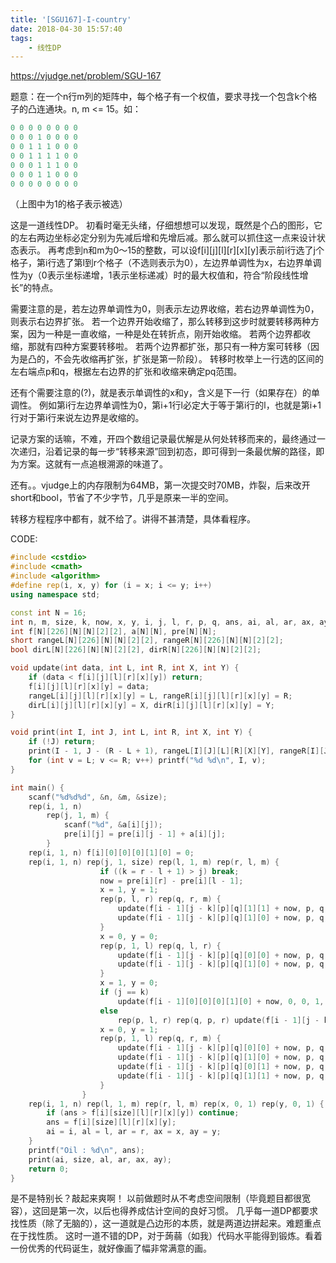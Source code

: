 ```yaml
---
title: '[SGU167]-I-country'
date: 2018-04-30 15:57:40
tags:
    - 线性DP
---
```


https://vjudge.net/problem/SGU-167

题意：在一个n行m列的矩阵中，每个格子有一个权值，要求寻找一个包含k个格子的凸连通块。n, m <= 15。如：
``` c++
0 0 0 0 0 0 0 0
0 0 0 1 0 0 0 0
0 0 1 1 1 0 0 0
0 0 1 1 1 1 0 0
0 0 0 1 1 1 0 0
0 0 0 1 1 0 0 0
0 0 0 0 0 0 0 0
```
（上图中为1的格子表示被选）


这是一道线性DP。
初看时毫无头绪，仔细想想可以发现，既然是个凸的图形，它的左右两边坐标必定分别为先减后增和先增后减。那么就可以抓住这一点来设计状态表示。
再考虑到n和m为0～15的整数，可以设f[i][j][l][r][x][y]表示前i行选了j个格子，第i行选了第l到r个格子（不选则表示为0），左边界单调性为x，右边界单调性为y（0表示坐标递增，1表示坐标递减）时的最大权值和，符合“阶段线性增长”的特点。

需要注意的是，若左边界单调性为0，则表示左边界收缩，若右边界单调性为0，则表示右边界扩张。
若一个边界开始收缩了，那么转移到这步时就要转移两种方案，因为一种是一直收缩，一种是处在转折点，刚开始收缩。
若两个边界都收缩，那就有四种方案要转移啦。
若两个边界都扩张，那只有一种方案可转移（因为是凸的，不会先收缩再扩张，扩张是第一阶段）。
转移时枚举上一行选的区间的左右端点p和q，根据左右边界的扩张和收缩来确定pq范围。

还有个需要注意的(?)，就是表示单调性的x和y，含义是下一行（如果存在）的单调性。
例如第i行左边界单调性为0，第i+1行l必定大于等于第i行的l，也就是第i+1行对于第i行来说左边界是收缩的。

记录方案的话嘛，不难，开四个数组记录最优解是从何处转移而来的，最终通过一次递归，沿着记录的每一步“转移来源”回到初态，即可得到一条最优解的路径，即为方案。这就有一点追根溯源的味道了。

还有。。vjudge上的内存限制为64MB，第一次提交时70MB，炸裂，后来改开short和bool，节省了不少字节，几乎是原来一半的空间。

转移方程程序中都有，就不给了。讲得不甚清楚，具体看程序。

CODE:
``` c++
#include <cstdio>
#include <cmath>
#include <algorithm>
#define rep(i, x, y) for (i = x; i <= y; i++)
using namespace std;

const int N = 16;
int n, m, size, k, now, x, y, i, j, l, r, p, q, ans, ai, al, ar, ax, ay;
int f[N][226][N][N][2][2], a[N][N], pre[N][N];
short rangeL[N][226][N][N][2][2], rangeR[N][226][N][N][2][2];
bool dirL[N][226][N][N][2][2], dirR[N][226][N][N][2][2];

void update(int data, int L, int R, int X, int Y) {
    if (data < f[i][j][l][r][x][y]) return;
    f[i][j][l][r][x][y] = data;
    rangeL[i][j][l][r][x][y] = L, rangeR[i][j][l][r][x][y] = R;
    dirL[i][j][l][r][x][y] = X, dirR[i][j][l][r][x][y] = Y;
}

void print(int I, int J, int L, int R, int X, int Y) {
    if (!J) return;
    print(I - 1, J - (R - L + 1), rangeL[I][J][L][R][X][Y], rangeR[I][J][L][R][X][Y], dirL[I][J][L][R][X][Y], dirR[I][J][L][R][X][Y]);
    for (int v = L; v <= R; v++) printf("%d %d\n", I, v);
}

int main() {
    scanf("%d%d%d", &n, &m, &size);
    rep(i, 1, n)
        rep(j, 1, m) {
            scanf("%d", &a[i][j]);
            pre[i][j] = pre[i][j - 1] + a[i][j];
        }
    rep(i, 1, n) f[i][0][0][0][1][0] = 0;
    rep(i, 1, n) rep(j, 1, size) rep(l, 1, m) rep(r, l, m) {
                    if ((k = r - l + 1) > j) break;
                    now = pre[i][r] - pre[i][l - 1];
                    x = 1, y = 1;
                    rep(p, l, r) rep(q, r, m) {
                        update(f[i - 1][j - k][p][q][1][1] + now, p, q, 1, 1);
                        update(f[i - 1][j - k][p][q][1][0] + now, p, q, 1, 0);
                    }
                    x = 0, y = 0;
                    rep(p, 1, l) rep(q, l, r) {
                        update(f[i - 1][j - k][p][q][0][0] + now, p, q, 0, 0);
                        update(f[i - 1][j - k][p][q][1][0] + now, p, q, 1, 0);
                    }
                    x = 1, y = 0;
                    if (j == k)
                        update(f[i - 1][0][0][0][1][0] + now, 0, 0, 1, 0);
                    else
                        rep(p, l, r) rep(q, p, r) update(f[i - 1][j - k][p][q][1][0] + now, p, q, 1, 0);
                    x = 0, y = 1;
                    rep(p, 1, l) rep(q, r, m) {
                        update(f[i - 1][j - k][p][q][0][0] + now, p, q, 0, 0);
                        update(f[i - 1][j - k][p][q][1][0] + now, p, q, 1, 0);
                        update(f[i - 1][j - k][p][q][0][1] + now, p, q, 0, 1);
                        update(f[i - 1][j - k][p][q][1][1] + now, p, q, 1, 1);
                    }
                }
    rep(i, 1, n) rep(l, 1, m) rep(r, l, m) rep(x, 0, 1) rep(y, 0, 1) {
        if (ans > f[i][size][l][r][x][y]) continue;
        ans = f[i][size][l][r][x][y];
        ai = i, al = l, ar = r, ax = x, ay = y;
    }
    printf("Oil : %d\n", ans);
    print(ai, size, al, ar, ax, ay);
    return 0;
}
```

是不是特别长？敲起来爽啊！
以前做题时从不考虑空间限制（毕竟题目都很宽容），这回是第一次，以后也得养成估计空间的良好习惯。
几乎每一道DP都要求找性质（除了无脑的），这一道就是凸边形的本质，就是两道边拼起来。难题重点在于找性质。
这时一道不错的DP，对于蒟蒻（如我）代码水平能得到锻炼。看着一份优秀的代码诞生，就好像画了幅非常满意的画。